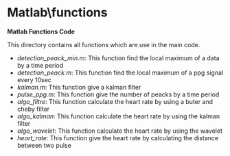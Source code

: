 # Matlab\functions
**Matlab Functions Code**

This directory contains all functions which are use in the main code.

- *detection_peack_min.m*: This function find the local maximum of a data by a time period
- *detection_peack.m*: This function find the local maximum of a ppg signal every 10sec
- *kalman.m*: This function give a kalman filter
- *pulse_ppg.m*: This function give the number of peacks by a time period
- *algo_filtre*: This function calculate the heart rate by using a buter and cheby filter
- *algo_kalman*: This function calculate the heart rate by using the kalman filter
- *algo_wavelet*: This function calculate the heart rate by using the wavelet
- *heart_rate*: This function give the heart rate by calculating the distance between two pulse